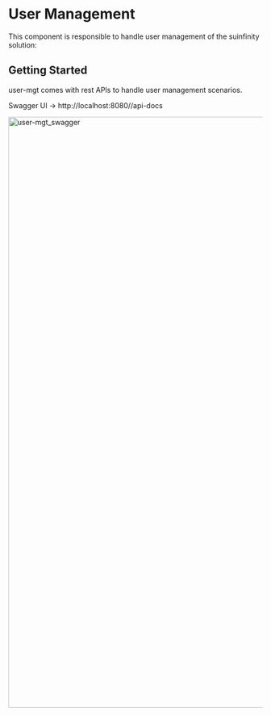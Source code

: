 # User Management

This component is responsible to handle user management of the suinfinity solution:

## Getting Started

user-mgt comes with rest APIs to handle user management scenarios.

Swagger UI -> http://localhost:8080//api-docs

<img width="1877" height="1171" alt="user-mgt_swagger" src="https://github.com/user-attachments/assets/92c4509c-71a5-47ba-8183-bdac441dc88f" />
